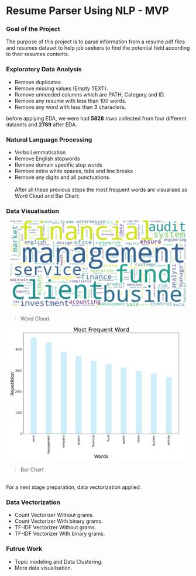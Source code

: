 # Resume Parser Using NLP - MVP


### Goal of the Project
The purpose of this project is to parse information from a resume pdf files and resumes dataset to help job seekers to find the potential field according to their resumes contents.

### Exploratory Data Analysis
- Remove duplicates.
- Remove missing values (Empty TEXT).
- Romove unneeded columns which are PATH, Category and ID.
- Remove any resume with less than 100 words.
- Remove any word with less than 3 characters.

before applying EDA, we were had **5828** rows collected from four different datasets and **2789** after EDA.
### Natural Language Processing
- Verbs Lemmatisation 
- Remove English stopwords
- Remove domain specific stop words
- Remove extra white spaces, tabs and line breaks
- Remove any digits and all punctuations.
<br/><br/>
After all these previous steps the most frequent words are visualised as Word Cloud and Bar Chart:
### Data Visualisation
<img src="https://github.com/Wafaa-Alharbi/Resume-Parser-NLP/blob/main/Images/word_cloud_plot.PNG" width="500"/> <br/>
> Word Cloud

<img src="https://github.com/Wafaa-Alharbi/Resume-Parser-NLP/blob/main/Images/words_freq_plot.PNG" width="500"/> <br/>
> Bar Chart

<br/> For a next stage preparation, data vectorization applied.
### Data Vectorization
- Count Vectorizer Without grams.
- Count Vectorizer With binary grams.
- TF-IDF Vectorizer Without grams.
- TF-IDF Vectorizer With binary grams.


### Futrue Work
- Topic modeling and Data Clustering.
- More data visualisation.
